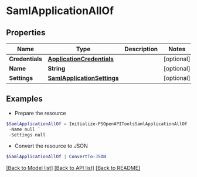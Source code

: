 # SamlApplicationAllOf
## Properties

Name | Type | Description | Notes
------------ | ------------- | ------------- | -------------
**Credentials** | [**ApplicationCredentials**](ApplicationCredentials.md) |  | [optional] 
**Name** | **String** |  | [optional] 
**Settings** | [**SamlApplicationSettings**](SamlApplicationSettings.md) |  | [optional] 

## Examples

- Prepare the resource
```powershell
$SamlApplicationAllOf = Initialize-PSOpenAPIToolsSamlApplicationAllOf  -Credentials null `
 -Name null `
 -Settings null
```

- Convert the resource to JSON
```powershell
$SamlApplicationAllOf | ConvertTo-JSON
```

[[Back to Model list]](../README.md#documentation-for-models) [[Back to API list]](../README.md#documentation-for-api-endpoints) [[Back to README]](../README.md)

